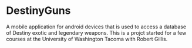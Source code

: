 # DestinyGuns
A mobile application for android devices that is used to access a database of Destiny exotic and legendary weapons.
This is a projct started for a few courses at the University of Washington Tacoma with Robert Gillis.
